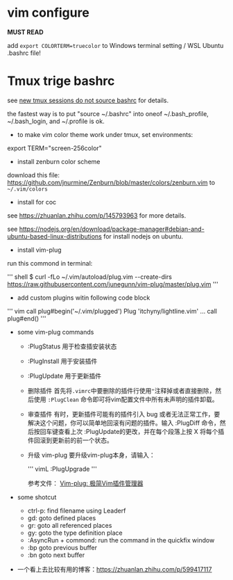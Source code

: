 # vim configure

**MUST READ**

add `export COLORTERM=truecolor` to Windows terminal setting / WSL Ubuntu .bashrc file!

# Tmux trige bashrc

see [new tmux sessions do not source bashrc](https://unix.stackexchange.com/questions/320465/new-tmux-sessions-do-not-source-bashrc-file) for details.

the fastest way is to put "source ~/.bashrc" into oneof ~/.bash_profile, ~/.bash_login, and ~/.profile is ok.

* to make vim color theme work under tmux, set environments:

export TERM="screen-256color"

* install zenburn color scheme

download this file: https://github.com/jnurmine/Zenburn/blob/master/colors/zenburn.vim to `~/.vim/colors`

* install for coc

see https://zhuanlan.zhihu.com/p/145793963 for more details.

see https://nodejs.org/en/download/package-manager#debian-and-ubuntu-based-linux-distributions for install nodejs on ubuntu.

* install vim-plug

run this commond in terminal:

''' shell 
$ curl -fLo ~/.vim/autoload/plug.vim --create-dirs https://raw.githubusercontent.com/junegunn/vim-plug/master/plug.vim
'''

* add custom plugins witin following code block

''' vim
call plug#begin('~/.vim/plugged')
Plug 'itchyny/lightline.vim'
...
call plug#end()
'''

* some vim-plug commands

  - :PlugStatus
    用于检查插安装状态
  - :PlugInstall
    用于安装插件
  - :PlugUpdate
    用于更新插件
  - 删除插件
    首先将`.vimrc`中要删除的插件行使用`"`注释掉或者直接删除，然后使用 `:PlugClean` 命令即可将vim配置文件中所有未声明的插件卸载。
  - 审查插件
    有时，更新插件可能有的插件引入 bug 或者无法正常工作，要解决这个问题，你可以简单地回滚有问题的插件。输入 :PlugDiff 命令，然后按回车键查看上次 :PlugUpdate的更改，并在每个段落上按 X 将每个插件回滚到更新前的前一个状态。
  - 升级 vim-plug
    要升级vim-plug本身，请输入：
    
    ''' vimL
    :PlugUpgrade
    '''

    参考文件： [Vim-plug: 极简Vim插件管理器](https://zhuanlan.zhihu.com/p/38156442)

* some shotcut

  - ctrl-p: find filename using Leaderf
  - gd: goto defined places
  - gr: goto all referenced places
  - gy: goto the type definition place
  - :AsyncRun + commond: run the command in the quickfix window
  - :bp goto previous buffer
  - :bn goto next buffer

* 一个看上去比较有用的博客：https://zhuanlan.zhihu.com/p/599417117

